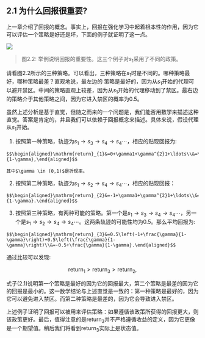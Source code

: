 ## 2.1 为什么回报很重要?

上一章介绍了回报的概念。事实上，回报在强化学习中起着根本性的作用，因为它可以评估一个策略是好还是坏，下面的例子就证明了这一点。


 ![](../img/02/1.png)

 > 图2.2: 举例说明回报的重要性。这三个例子对$s_1$采用了不同的政策。

请看图2.2所示的三种策略。可以看出，三种策略在$s_1$时是不同的。哪种策略最好，哪种策略最差？直观地说，最左边的
策略是最好的，因为从$s_1$开始的代理可以避开禁区。中间的策略直观上较差，因为从$s_1$开始的代理移动到了禁区。最右边的策略介于其他策略之间，因为它进入禁区的概率为$0.5$。

虽然上述分析是基于直觉，但随之而来的一个问题是，我们能否用数学来描述这种直觉。答案是肯定的，并且我们可以依赖于回报概念来描述。具体来说，假设代理从$s_1$开始。


1.   按照第一种策略，轨迹为$s_1\rightarrow s_3\rightarrow s_4\rightarrow s_4\cdots$，相应的贴现回报为:

    $$\begin{aligned}\mathrm{return}_{1}&=0+\gamma1+\gamma^{2}1+\ldots\\&=\gamma(1+\gamma+\gamma^2+\ldots)\\&=\frac{\gamma}{1-\gamma},\end{aligned}$$    

    其中$\gamma \in (0,1)$是折现率。

2.   按照第二种策略，轨迹为$s_1\rightarrow s_2\rightarrow s_4\rightarrow s_4\cdots$，相应的贴现回报：
   
    $$\begin{aligned}\mathrm{return}_{2}&=-1+\gamma1+\gamma^{2}1+\ldots\\&=-1+\gamma(1+\gamma+\gamma^2+\ldots)\\&=-1+\frac{\gamma}{1-\gamma}.\end{aligned}$$

3.   按照第三种策略，有两种可能的策略。第一个是$s_1\rightarrow s_3\rightarrow s_4\rightarrow s_4\cdots$，另一个是$s_1\rightarrow s_2\rightarrow s_4\rightarrow s_4\cdots$。这两条轨迹的可能性均为$0.5$。那么平均回报为:

    $$\begin{aligned}\mathrm{return}_{3}&=0.5\left(-1+\frac{\gamma}{1-\gamma}\right)+0.5\left(\frac{\gamma}{1-\gamma}\right)\\&=-0.5+\frac{\gamma}{1-\gamma}.\end{aligned}$$

通过比较可以发现:

$$\mathrm{return}_1>\mathrm{return}_3>\mathrm{return}_2,\tag{2.1}$$

式子(2.1)说明第一个策略是最好的因为它的回报最大，第二个策略是最差的因为它的回报是最小的。这一数学结论与上述直觉是一致的：第一种策略是最好的，因为它可以避免进入禁区。而第二种策略是最差的，因为它会导致进入禁区。

上述例子证明了回报可以被用来评估策略：如果遵循该政策所获得的回报更大，则该政策更好。最后，值得注意的是$\mathrm{return}_3$并不严格遵循收益的定义，因为它更像是一个期望值。稍后我们将看到$\mathrm{return}_3$实际上是状态值。
